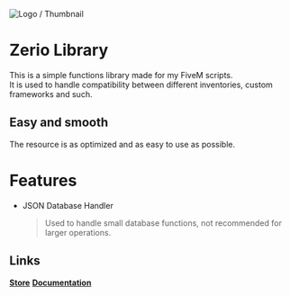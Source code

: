 ![Logo / Thumbnail](https://user-images.githubusercontent.com/54480523/193318386-dd1d9064-9185-4b93-8d31-49aee9e2f248.png)
# Zerio Library
This is a simple functions library made for my FiveM scripts.<br>
It is used to handle compatibility between different inventories, custom frameworks and such.

## Easy and smooth
The resource is as optimized and as easy to use as possible.

# Features
- JSON Database Handler
	> Used to handle small database functions, not recommended for larger operations. 

## Links
[**Store**](https://store.zerio-scripts.com/)
[**Documentation**]()
